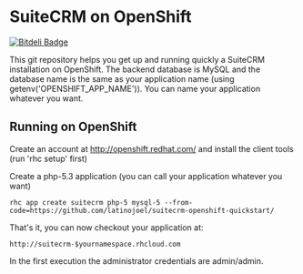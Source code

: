 SuiteCRM on OpenShift
======================

[![Bitdeli Badge](https://d2weczhvl823v0.cloudfront.net/latinojoel/suitecrm-openshift-quickstart/trend.png)](https://bitdeli.com/free "Bitdeli Badge")

This git repository helps you get up and running quickly a SuiteCRM installation
on OpenShift. The backend database is MySQL and the database name is the 
same as your application name (using getenv('OPENSHIFT_APP_NAME')).  You can name
your application whatever you want.

Running on OpenShift
----------------------------

Create an account at http://openshift.redhat.com/ and install the client tools (run 'rhc setup' first)

Create a php-5.3 application (you can call your application whatever you want)

    rhc app create suitecrm php-5 mysql-5 --from-code=https://github.com/latinojoel/suitecrm-openshift-quickstart/

That's it, you can now checkout your application at:

    http://suitecrm-$yournamespace.rhcloud.com
    
In the first execution the administrator credentials are admin/admin.

